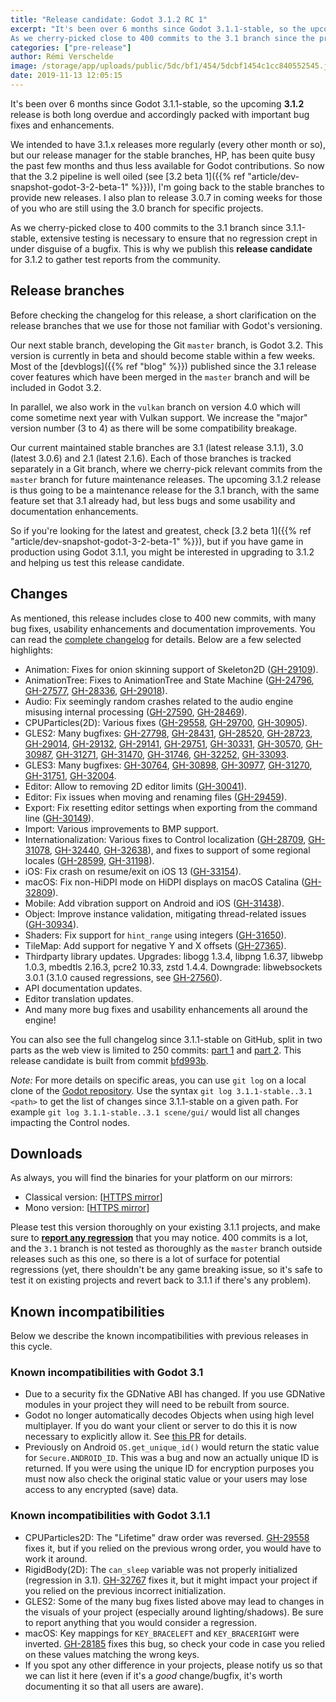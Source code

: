 ```yaml
---
title: "Release candidate: Godot 3.1.2 RC 1"
excerpt: "It's been over 6 months since Godot 3.1.1-stable, so the upcoming 3.1.2 release is both long overdue and accordingly packed with important bug fixes and enhancements.
As we cherry-picked close to 400 commits to the 3.1 branch since the previous release, extensive testing is necessary to ensure that no regression crept in under disguise of a bugfix. This is why we publish this release candidate for 3.1.2 to gather test reports from the community."
categories: ["pre-release"]
author: Rémi Verschelde
image: /storage/app/uploads/public/5dc/bf1/454/5dcbf1454c1cc840552545.jpg
date: 2019-11-13 12:05:15
---
```


It's been over 6 months since Godot 3.1.1-stable, so the upcoming **3.1.2** release is both long overdue and accordingly packed with important bug fixes and enhancements.

We intended to have 3.1.x releases more regularly (every other month or so), but our release manager for the stable branches, HP, has been quite busy the past few months and thus less available for Godot contributions. So now that the 3.2 pipeline is well oiled (see [3.2 beta 1]({{% ref "article/dev-snapshot-godot-3-2-beta-1" %}})), I'm going back to the stable branches to provide new releases. I also plan to release 3.0.7 in coming weeks for those of you who are still using the 3.0 branch for specific projects.

As we cherry-picked close to 400 commits to the 3.1 branch since 3.1.1-stable, extensive testing is necessary to ensure that no regression crept in under disguise of a bugfix. This is why we publish this **release candidate** for 3.1.2 to gather test reports from the community.

## Release branches

Before checking the changelog for this release, a short clarification on the release branches that we use for those not familiar with Godot's versioning.

Our next stable branch, developing the Git `master` branch, is Godot 3.2. This version is currently in beta and should become stable within a few weeks. Most of the [devblogs]({{% ref "blog" %}}) published since the 3.1 release cover features which have been merged in the `master` branch and will be included in Godot 3.2.

In parallel, we also work in the `vulkan` branch on version 4.0 which will come sometime next year with Vulkan support. We increase the "major" version number (3 to 4) as there will be some compatibility breakage.

Our current maintained stable branches are 3.1 (latest release 3.1.1), 3.0 (latest 3.0.6) and 2.1 (latest 2.1.6). Each of those branches is tracked separately in a Git branch, where we cherry-pick relevant commits from the `master` branch for future maintenance releases. The upcoming 3.1.2 release is thus going to be a maintenance release for the 3.1 branch, with the same feature set that 3.1 already had, but less bugs and some usability and documentation enhancements.

So if you're looking for the latest and greatest, check [3.2 beta 1]({{% ref "article/dev-snapshot-godot-3-2-beta-1" %}}), but if you have game in production using Godot 3.1.1, you might be interested in upgrading to 3.1.2 and helping us test this release candidate.

## Changes

As mentioned, this release includes close to 400 new commits, with many bug fixes, usability enhancements and documentation improvements. You can read the [complete changelog](https://downloads.tuxfamily.org/godotengine/3.1.2/rc1/Godot_v3.1.2-rc1_changelog.txt) for details. Below are a few selected highlights:

- Animation: Fixes for onion skinning support of Skeleton2D ([GH-29109](https://github.com/godotengine/godot/pull/29109)).
- AnimationTree: Fixes to AnimationTree and State Machine ([GH-24796](https://github.com/godotengine/godot/pull/24796), [GH-27577](https://github.com/godotengine/godot/pull/27577),  [GH-28336](https://github.com/godotengine/godot/pull/28336), [GH-29018](https://github.com/godotengine/godot/pull/29018)).
- Audio: Fix seemingly random crashes related to the audio engine misusing internal processing ([GH-27590](https://github.com/godotengine/godot/issues/27590), [GH-28469](https://github.com/godotengine/godot/pull/28469/files)).
- CPUParticles(2D): Various fixes ([GH-29558](https://github.com/godotengine/godot/pull/29558), [GH-29700](https://github.com/godotengine/godot/pull/29700]),  [GH-30905](https://github.com/godotengine/godot/pull/30905)).
- GLES2: Many bugfixes: [GH-27798](https://github.com/godotengine/godot/pull/27798), [GH-28431](https://github.com/godotengine/godot/pull/28431), [GH-28520](https://github.com/godotengine/godot/pull/28520), [GH-28723](https://github.com/godotengine/godot/pull/28723), [GH-29014](https://github.com/godotengine/godot/pull/29014), [GH-29132](https://github.com/godotengine/godot/pull/29132), [GH-29141](https://github.com/godotengine/godot/pull/29141), [GH-29751](https://github.com/godotengine/godot/pull/29751), [GH-30331](https://github.com/godotengine/godot/pull/30331), [GH-30570](https://github.com/godotengine/godot/pull/30570), [GH-30987](https://github.com/godotengine/godot/pull/30987), [GH-31271](https://github.com/godotengine/godot/pull/31271), [GH-31470](https://github.com/godotengine/godot/pull/31470), [GH-31746](https://github.com/godotengine/godot/pull/31746), [GH-32252](https://github.com/godotengine/godot/pull/32252), [GH-33093](https://github.com/godotengine/godot/pull/33093).
- GLES3: Many bugfixes: [GH-30764](https://github.com/godotengine/godot/pull/30764), [GH-30898](https://github.com/godotengine/godot/pull/30898), [GH-30977](https://github.com/godotengine/godot/pull/30977), [GH-31270](https://github.com/godotengine/godot/pull/31270), [GH-31751](https://github.com/godotengine/godot/pull/31751), [GH-32004](https://github.com/godotengine/godot/pull/32004).
- Editor: Allow to removing 2D editor limits ([GH-30041](https://github.com/godotengine/godot/pull/30041)).
- Editor: Fix issues when moving and renaming files ([GH-29459](https://github.com/godotengine/godot/pull/29459)).
- Export: Fix resetting editor settings when exporting from the command line ([GH-30149](https://github.com/godotengine/godot/issues/30149)).
- Import: Various improvements to BMP support.
- Internationalization: Various fixes to Control localization ([GH-28709](https://github.com/godotengine/godot/pull/28709), [GH-31078](https://github.com/godotengine/godot/pull/31078), [GH-32440](https://github.com/godotengine/godot/pull/32440), [GH-32638](https://github.com/godotengine/godot/pull/32638)), and fixes to support of some regional locales ([GH-28599](https://github.com/godotengine/godot/pull/28599), [GH-31198](https://github.com/godotengine/godot/pull/31198)).
- iOS: Fix crash on resume/exit on iOS 13 ([GH-33154](https://github.com/godotengine/godot/pull/33154)).
- macOS: Fix non-HiDPI mode on HiDPI displays on macOS Catalina ([GH-32809](https://github.com/godotengine/godot/pull/32809)).
- Mobile: Add vibration support on Android and iOS ([GH-31438](https://github.com/godotengine/godot/pull/31438)).
- Object: Improve instance validation, mitigating thread-related issues ([GH-30934](https://github.com/godotengine/godot/pull/30934)).
- Shaders: Fix support for `hint_range` using integers ([GH-31650](https://github.com/godotengine/godot/pull/31650)).
- TileMap: Add support for negative Y and X offsets ([GH-27365](https://github.com/godotengine/godot/pull/27365)).
- Thirdparty library updates. Upgrades: libogg 1.3.4, libpng 1.6.37, libwebp 1.0.3, mbedtls 2.16.3, pcre2 10.33, zstd 1.4.4. Downgrade: libwebsockets 3.0.1 (3.1.0 caused regressions, see [GH-27560](https://github.com/godotengine/godot/issues/27560)).
- API documentation updates.
- Editor translation updates.
- And many more bug fixes and usability enhancements all around the engine!

You can also see the full changelog since 3.1.1-stable on GitHub, split in two parts as the web view is limited to 250 commits: [part 1](https://github.com/godotengine/godot/compare/3.1.1-stable...8f3fea20580b55cf4eea94e1585c31d08380997c) and [part 2](https://github.com/godotengine/godot/compare/8f3fea20580b55cf4eea94e1585c31d08380997c...bfd993b0ca1e901fc863b5346c6cf94659513660). This release candidate is built from commit [bfd993b](https://github.com/godotengine/godot/commit/bfd993b0ca1e901fc863b5346c6cf94659513660).

*Note:* For more details on specific areas, you can use `git log` on a local clone of the [Godot repository](https://github.com/godotengine/godot/). Use the syntax `git log 3.1.1-stable..3.1 <path>` to get the list of changes since 3.1.1-stable on a given path. For example `git log 3.1.1-stable..3.1 scene/gui/` would list all changes impacting the Control nodes.

## Downloads

As always, you will find the binaries for your platform on our mirrors:

- Classical version: [[HTTPS mirror](https://downloads.tuxfamily.org/godotengine/3.1.2/rc1)]
- Mono version: [[HTTPS mirror](https://downloads.tuxfamily.org/godotengine/3.1.2/rc1/mono)]

Please test this version thoroughly on your existing 3.1.1 projects, and make sure to [**report any regression**](https://github.com/godotengine/godot/issues) that you may notice. 400 commits is a lot, and the `3.1` branch is not tested as thoroughly as the `master` branch outside releases such as this one, so there is a lot of surface for potential regressions (yet, there shouldn't be any game breaking issue, so it's safe to test it on existing projects and revert back to 3.1.1 if there's any problem).

## <a id="known-incompatibilites"></a>Known incompatibilities

Below we describe the known incompatibilities with previous releases in this cycle.

### Known incompatibilities with Godot 3.1

* Due to a security fix the GDNative ABI has changed. If you use GDNative modules in your project they will need to be rebuilt from source.
* Godot no longer automatically decodes Objects when using high level multiplayer. If you do want your client or server to do this it is now necessary to explicitly allow it. See [this PR](https://github.com/godotengine/godot/pull/27485) for details.
* Previously on Android `OS.get_unique_id()` would return the static value for `Secure.ANDROID_ID`. This was a bug and now an actually unique ID is returned. If you were using the unique ID for encryption purposes you must now also check the original static value or your users may lose access to any encrypted (save) data.

### Known incompatibilities with Godot 3.1.1

* CPUParticles2D: The "Lifetime" draw order was reversed. [GH-29558](https://github.com/godotengine/godot/pull/29558) fixes it, but if you relied on the previous wrong order, you would have to work it around.
* RigidBody(2D): The `can_sleep` variable was not properly initialized (regression in 3.1). [GH-32767](https://github.com/godotengine/godot/pull/32767) fixes it, but it might impact your project if you relied on the previous incorrect initialization.
* GLES2: Some of the many bug fixes listed above may lead to changes in the visuals of your project (especially around lighting/shadows). Be sure to report anything that you would consider a regression.
* macOS: Key mappings for `KEY_BRACELEFT` and `KEY_BRACERIGHT` were inverted. [GH-28185](https://github.com/godotengine/godot/pull/28185) fixes this bug, so check your code in case you relied on these values matching the wrong keys.
* If you spot any other difference in your projects, please notify us so that we can list it here (even if it's a *good* change/bugfix, it's worth documenting it so that all users are aware).
